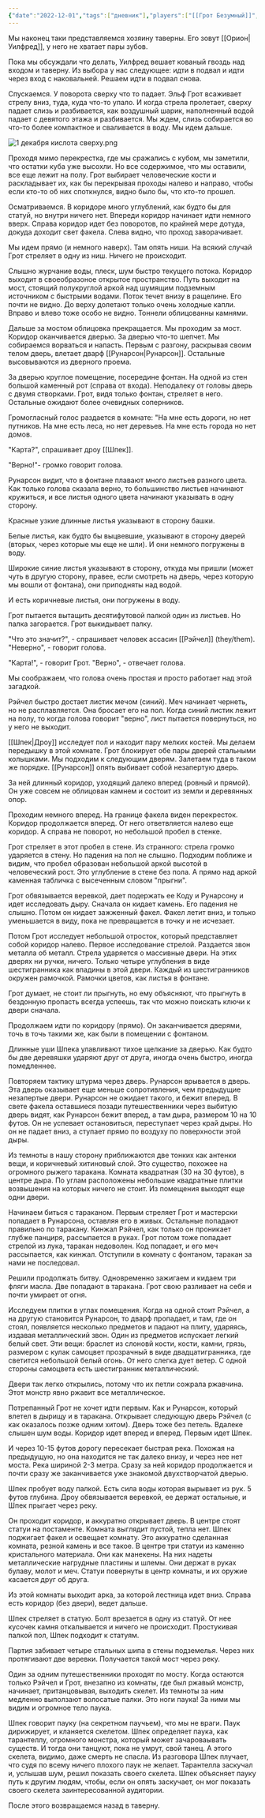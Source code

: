 ```yaml
---
{"date":"2022-12-01","tags":["дневник"],"players":["[[Грот Безумный]]","[[Рунарсон\|Рунарсон]]","[[Шпек\|Шпек]]","[[Рэйчел\|Рэйчел]]"],"campaign":"GG Dungeon","metadated":true,"dg-publish":true,"previous-session":"[[26 ноября 2022]]","next-session":"[[8 декабря 2022]]","permalink":"/1-dekabrya-2022/","dgPassFrontmatter":true}
---
```



Мы наконец таки представляемся хозяину таверны. Его зовут [[Орион\|Уилфред]], у него не хватает пары зубов. 

Пока мы обсуждали что делать, Уилфред вешает кованый гвоздь над входом и таверну. Из выбора у нас следующее: идти в подвал и идти через вход с наковальней. Решаем идти в подвал снова.

Спускаемся. У поворота сверху что то падает. Эльф Грот всаживает стрелу вниз, туда, куда что-то упало. И когда стрела пролетает, сверху падает слизь и разбивается, как воздушный шарик, наполненный водой падает с девятого этажа и разбивается. Мы ждем, слизь собирается во что-то более компактное и сваливается в воду. Мы идем дальше.

![1 декабря кислота сверху.png](/img/user/media/1%20%D0%B4%D0%B5%D0%BA%D0%B0%D0%B1%D1%80%D1%8F%20%D0%BA%D0%B8%D1%81%D0%BB%D0%BE%D1%82%D0%B0%20%D1%81%D0%B2%D0%B5%D1%80%D1%85%D1%83.png)

Проходя мимо перекрестка, где мы сражались с кубом, мы заметили, что остатки куба уже высохли. Но все содержимое, что мы оставили, все еще лежит на полу. Грот выбирает человеческие кости и раскладывает их, как бы перекрывая проходы налево и направо, чтобы если кто-то об них споткнулся, видно было бы, что кто-то прошел.

Осматриваемся. В коридоре много углублений, как будто бы для статуй, но внутри ничего нет. Впереди коридор начинает идти немного вверх. Справа коридор идет без поворотов, по крайней мере дотуда, докуда доходит свет факела. Слева видно, что проход заворачивает.

Мы идем прямо (и немного наверх). Там опять ниши. На всякий случай Грот стреляет в одну из ниш. Ничего не происходит.

Слышно журчание воды, плеск, шум быстро текущего потока. Коридор выходит в своеобразоное открытое пространство. Путь выходит на мост, стоящий полукруглой аркой над шумящим подземным источником с быстрыми водами. Поток течет внизу в ращелине. Его почти не видно. До верху долетают только очень холодные капли. Вправо и влево тоже особо не видно. Тоннели облицованны камнями.

Дальше за мостом облицовка прекращается. Мы проходим за мост. Коридор оканчивается дверью. За дверью что-то шепчет. Мы собираемся ворваться и напасть. Первым с разгону, раскрывая своим телом дверь, влетает дварф [[Рунарсон\|Рунарсон]]. Остальные высовываются из дверного проема. 

За дверью круглое помещение, посередине фонтан. На одной из стен большой каменный рот (справа от входа). Неподалеку от головы дверь с двумя створками. Грот, видя только фонтан, стреляет в него. Остальные ожидают более очевидных соперников.

Громогласный голос раздается в комнате: "На мне есть дороги, но нет путников. На мне есть леса, но нет деревьев. На мне есть города но нет домов.

"Карта?", спрашивает дроу [[Шпек]].

"Верно!"- громко говорит голова.

Рунарсон видит, что в фонтане плавают много листьев разного цвета. Как только голова сказала верно, то большинство листьев начинают кружиться, и все листья одного цвета начинают указывать в одну сторону.

Красные узкие длинные листья указывают в сторону башки.

Белые листья, как будто бы выцвевшие, указывают в сторону дверей (вторых, через которые мы еще не шли). И они немного погружены в воду.

Широкие синие листья указывают в сторону, откуда мы пришли (может чуть в другую сторону, правее, если смотреть на дверь, через которую мы вошли от фонтана), они приподняты над водой.

И есть коричневые листья, они погружены в воду. 

<style> .container {font-family: sans-serif; text-align: center;} .button-wrapper button {z-index: 1;height: 40px; width: 100px; margin: 10px;padding: 5px;} .excalidraw .App-menu_top .buttonList { display: flex;} .excalidraw-wrapper { height: 800px; margin: 50px; position: relative;} :root[dir="ltr"] .excalidraw .layer-ui__wrapper .zen-mode-transition.App-menu_bottom--transition-left {transform: none;} </style><script src="https://cdn.jsdelivr.net/npm/react@17/umd/react.production.min.js"></script><script src="https://cdn.jsdelivr.net/npm/react-dom@17/umd/react-dom.production.min.js"></script><script type="text/javascript" src="https://cdn.jsdelivr.net/npm/@excalidraw/excalidraw@0/dist/excalidraw.production.min.js"></script><div id="комната_с_фонтаном_и_лицомexcalidraw.md1"></div><script>(function(){const InitialData={"type":"excalidraw","version":2,"source":"https://github.com/zsviczian/obsidian-excalidraw-plugin/releases/tag/2.0.20","elements":[{"type":"ellipse","version":219,"versionNonce":1492167325,"isDeleted":false,"id":"8664RiWIOQjkC08qlhVL8","fillStyle":"solid","strokeWidth":2,"strokeStyle":"solid","roughness":1,"opacity":100,"angle":0,"x":-185,"y":-209.71875,"strokeColor":"#1e1e1e","backgroundColor":"transparent","width":292,"height":293,"seed":484390771,"groupIds":[],"frameId":null,"roundness":{"type":2},"boundElements":[],"updated":1703159960779,"link":null,"locked":false},{"type":"freedraw","version":232,"versionNonce":1914711005,"isDeleted":false,"id":"WLknqks968ukRpfBISxRy","fillStyle":"solid","strokeWidth":0.5,"strokeStyle":"solid","roughness":1,"opacity":100,"angle":0,"x":-45,"y":-226.71875,"strokeColor":"#1e1e1e","backgroundColor":"transparent","width":103,"height":39,"seed":1358239923,"groupIds":[],"frameId":null,"roundness":null,"boundElements":[],"updated":1703160135280,"link":null,"locked":false,"points":[[0,0],[-1,0],[-2,0],[-4,0],[-5,0],[-6,0],[-8,0],[-9,0],[-10,0],[-11,0],[-12,0],[-13,0],[-14,0],[-15,0],[-16,0],[-17,0],[-18,0],[-19,0],[-20,0],[-21,0],[-22,0],[-23,0],[-24,0],[-25,0],[-25,1],[-25,2],[-26,2],[-26,3],[-26,4],[-27,5],[-27,6],[-28,6],[-28,7],[-29,7],[-29,9],[-30,10],[-30,11],[-31,12],[-31,13],[-32,14],[-33,15],[-33,17],[-33,18],[-34,19],[-34,20],[-34,21],[-34,22],[-34,23],[-34,24],[-34,25],[-34,26],[-34,27],[-34,28],[-34,30],[-34,31],[-34,32],[-33,32],[-33,33],[-33,34],[-32,34],[-31,35],[-30,35],[-28,36],[-27,36],[-26,36],[-25,37],[-24,37],[-23,38],[-21,38],[-20,38],[-19,38],[-17,38],[-16,38],[-14,38],[-13,38],[-12,38],[-10,38],[-7,38],[-5,38],[-3,38],[-1,38],[0,38],[1,38],[2,38],[3,38],[4,38],[5,38],[6,38],[8,39],[9,39],[10,39],[11,39],[12,39],[14,39],[16,39],[17,39],[18,39],[19,39],[20,39],[21,39],[22,39],[24,39],[25,39],[26,39],[27,39],[28,39],[29,39],[30,39],[31,39],[32,39],[33,39],[35,39],[36,39],[37,39],[38,39],[40,39],[41,39],[42,39],[43,39],[44,39],[45,39],[46,39],[47,39],[48,39],[49,39],[50,39],[51,39],[52,39],[53,39],[54,39],[55,39],[56,39],[57,39],[58,39],[59,39],[60,39],[60,38],[61,37],[62,36],[63,35],[64,34],[65,33],[65,32],[66,31],[66,30],[67,30],[68,28],[68,27],[68,26],[69,26],[69,25],[69,24],[69,23],[69,22],[69,21],[69,20],[69,19],[69,18],[69,17],[69,16],[69,15],[69,14],[68,14],[67,13],[66,12],[66,11],[65,11],[65,10],[63,10],[62,10],[60,9],[59,8],[58,8],[57,8],[56,8],[55,8],[54,8],[53,7],[52,7],[51,7],[50,6],[49,6],[48,6],[47,5],[46,5],[46,4],[44,4],[43,4],[42,4],[41,4],[40,3],[38,3],[37,3],[36,2],[34,1],[32,1],[31,1],[29,0],[28,0],[27,0],[26,0],[25,0],[24,0],[23,0],[22,0],[20,0],[19,0],[18,0],[17,0],[16,0],[15,0],[13,0],[12,0],[11,0],[10,0],[7,0],[6,0],[5,0],[3,0],[2,0],[0,0],[-1,0],[-2,1],[-3,2],[-4,2],[-4,3],[-6,3],[-6,4],[0,0]],"lastCommittedPoint":null,"simulatePressure":true,"pressures":[]},{"type":"freedraw","version":27,"versionNonce":726416691,"isDeleted":false,"id":"lDcz1flAua2KPfhlFpHri","fillStyle":"solid","strokeWidth":0.5,"strokeStyle":"solid","roughness":1,"opacity":100,"angle":0,"x":-29,"y":-224.71875,"strokeColor":"#1e1e1e","backgroundColor":"transparent","width":2,"height":39,"seed":1668815891,"groupIds":[],"frameId":null,"roundness":null,"boundElements":[],"updated":1703160133035,"link":null,"locked":false,"points":[[0,0],[-1,0],[-1,1],[-1,4],[-1,5],[-1,8],[-1,10],[-1,11],[-1,13],[-1,16],[-1,17],[-1,20],[-1,22],[0,23],[1,26],[1,28],[1,29],[1,31],[1,32],[1,34],[1,35],[1,36],[1,38],[1,39],[1,39]],"lastCommittedPoint":null,"simulatePressure":true,"pressures":[]},{"type":"freedraw","version":180,"versionNonce":2123394749,"isDeleted":false,"id":"o09sPKiVKoBI-RekXqayY","fillStyle":"solid","strokeWidth":0.5,"strokeStyle":"solid","roughness":1,"opacity":100,"angle":0,"x":-128,"y":-175.71875,"strokeColor":"#1e1e1e","backgroundColor":"transparent","width":81,"height":96,"seed":1038953043,"groupIds":[],"frameId":null,"roundness":null,"boundElements":[],"updated":1703160129113,"link":null,"locked":false,"points":[[0,0],[1,0],[2,0],[2,-2],[3,-3],[3,-4],[4,-5],[4,-6],[4,-7],[5,-8],[5,-9],[6,-10],[6,-11],[6,-12],[6,-13],[6,-14],[6,-15],[6,-16],[6,-17],[6,-19],[6,-20],[6,-21],[6,-22],[6,-23],[6,-24],[6,-25],[6,-26],[6,-28],[6,-29],[6,-30],[6,-31],[5,-31],[5,-32],[4,-32],[3,-32],[1,-33],[0,-33],[-1,-34],[-3,-34],[-4,-34],[-6,-34],[-8,-34],[-10,-34],[-11,-34],[-12,-34],[-14,-34],[-15,-34],[-16,-34],[-16,-33],[-17,-33],[-18,-33],[-19,-32],[-20,-31],[-22,-30],[-23,-29],[-24,-28],[-26,-27],[-26,-26],[-27,-25],[-28,-25],[-29,-24],[-30,-24],[-31,-23],[-32,-22],[-33,-22],[-33,-21],[-34,-21],[-35,-20],[-36,-20],[-37,-18],[-38,-18],[-38,-17],[-39,-17],[-40,-16],[-41,-15],[-41,-14],[-42,-13],[-43,-12],[-44,-11],[-44,-10],[-45,-9],[-46,-9],[-47,-7],[-49,-6],[-50,-4],[-51,-4],[-52,-3],[-52,-1],[-53,-1],[-54,0],[-55,1],[-55,2],[-57,3],[-57,4],[-58,5],[-60,7],[-61,8],[-61,9],[-62,9],[-62,10],[-64,12],[-64,13],[-66,14],[-67,16],[-67,17],[-68,18],[-68,19],[-68,20],[-69,20],[-69,21],[-70,21],[-70,22],[-70,23],[-70,24],[-71,25],[-71,27],[-71,29],[-72,30],[-72,31],[-72,32],[-72,33],[-73,34],[-74,35],[-74,36],[-74,37],[-74,38],[-74,39],[-74,40],[-75,41],[-75,42],[-75,43],[-75,44],[-75,45],[-75,46],[-75,47],[-75,48],[-75,49],[-75,50],[-75,51],[-73,52],[-73,54],[-72,54],[-72,55],[-71,55],[-71,56],[-70,56],[-69,57],[-68,58],[-67,58],[-65,59],[-64,59],[-63,60],[-62,60],[-61,61],[-60,61],[-58,61],[-58,62],[-57,62],[-55,62],[-54,62],[-53,62],[-52,62],[-51,62],[-50,62],[-49,62],[-48,62],[-47,62],[-46,62],[-45,62],[-44,62],[-43,62],[-42,62],[-42,61],[-41,61],[-40,60],[-39,60],[-38,60],[-38,60]],"lastCommittedPoint":null,"simulatePressure":true,"pressures":[]},{"type":"freedraw","version":199,"versionNonce":262677171,"isDeleted":false,"id":"12O8SFlANIPAUbH9kPlk5","fillStyle":"solid","strokeWidth":0.5,"strokeStyle":"solid","roughness":1,"opacity":100,"angle":0,"x":-193,"y":-50.71875,"strokeColor":"#1e1e1e","backgroundColor":"transparent","width":58,"height":80,"seed":1731740979,"groupIds":[],"frameId":null,"roundness":null,"boundElements":[],"updated":1703160146435,"link":null,"locked":false,"points":[[0,0],[-1,0],[-2,0],[-2,1],[-3,3],[-4,4],[-5,5],[-5,6],[-5,8],[-6,9],[-6,10],[-6,11],[-7,13],[-8,15],[-9,17],[-9,19],[-10,21],[-10,23],[-10,24],[-10,25],[-10,26],[-10,28],[-10,30],[-10,32],[-10,34],[-10,36],[-10,38],[-10,41],[-9,43],[-9,44],[-8,45],[-7,46],[-7,47],[-6,48],[-5,50],[-4,51],[-3,52],[-2,53],[-1,54],[0,55],[1,55],[2,56],[3,57],[4,58],[5,58],[6,59],[7,60],[8,61],[10,62],[11,63],[11,64],[12,65],[14,66],[15,67],[15,68],[16,68],[17,69],[18,69],[18,70],[19,70],[19,71],[20,72],[21,72],[21,73],[22,73],[22,74],[23,74],[23,75],[24,76],[25,76],[25,77],[26,77],[27,78],[28,78],[29,78],[30,79],[31,79],[32,79],[33,80],[34,80],[35,80],[36,80],[37,80],[38,80],[39,80],[40,80],[41,80],[42,79],[43,79],[44,78],[45,78],[46,77],[47,75],[47,74],[48,73],[48,71],[48,70],[48,68],[48,67],[48,65],[48,64],[48,63],[48,62],[48,61],[48,60],[48,59],[48,57],[48,56],[47,55],[47,54],[47,53],[46,51],[45,50],[45,49],[44,48],[44,46],[43,45],[42,44],[41,42],[40,40],[40,39],[40,38],[39,37],[38,36],[38,35],[37,34],[37,33],[37,31],[36,30],[35,28],[35,27],[34,26],[34,25],[33,23],[33,22],[32,21],[31,20],[31,18],[30,18],[30,17],[30,16],[29,15],[28,15],[28,14],[27,14],[27,13],[26,12],[25,11],[24,10],[23,9],[22,9],[21,7],[20,7],[19,7],[18,6],[16,5],[15,5],[14,3],[13,3],[12,3],[11,2],[10,2],[8,2],[8,1],[7,1],[6,1],[5,1],[4,1],[3,1],[2,1],[1,1],[0,1],[0,0]],"lastCommittedPoint":null,"simulatePressure":true,"pressures":[]},{"type":"freedraw","version":51,"versionNonce":1349848669,"isDeleted":false,"id":"w-SCaQEAVHn5ekokvvefD","fillStyle":"solid","strokeWidth":0.5,"strokeStyle":"solid","roughness":1,"opacity":100,"angle":0,"x":-151,"y":-11.71875,"strokeColor":"#1e1e1e","backgroundColor":"transparent","width":37,"height":21,"seed":1912106387,"groupIds":[],"frameId":null,"roundness":null,"boundElements":[],"updated":1703160148265,"link":null,"locked":false,"points":[[0,0],[-1,0],[-2,0],[-4,0],[-8,2],[-9,3],[-11,4],[-13,5],[-14,6],[-15,6],[-16,7],[-18,8],[-20,10],[-22,11],[-23,13],[-25,14],[-26,15],[-26,16],[-28,16],[-29,17],[-30,17],[-32,19],[-34,20],[-36,21],[-37,21],[-37,21]],"lastCommittedPoint":null,"simulatePressure":true,"pressures":[]},{"type":"arrow","version":49,"versionNonce":2075124893,"isDeleted":false,"id":"_fl5ned50x4g8W4z2OFok","fillStyle":"solid","strokeWidth":2,"strokeStyle":"solid","roughness":1,"opacity":100,"angle":0,"x":-60,"y":-78.71875,"strokeColor":"#e03131","backgroundColor":"transparent","width":69,"height":60,"seed":1678414195,"groupIds":[],"frameId":null,"roundness":{"type":2},"boundElements":[],"updated":1703160171366,"link":null,"locked":false,"startBinding":null,"endBinding":null,"lastCommittedPoint":null,"startArrowhead":null,"endArrowhead":"arrow","points":[[0,0],[-69,-60]]},{"type":"arrow","version":40,"versionNonce":999323613,"isDeleted":false,"id":"k-BfrcE8mB2ZTIxbavpfy","fillStyle":"solid","strokeWidth":2,"strokeStyle":"solid","roughness":1,"opacity":100,"angle":0,"x":-12,"y":-87.71875,"strokeColor":"#1971c2","backgroundColor":"transparent","width":40,"height":97,"seed":323553501,"groupIds":[],"frameId":null,"roundness":{"type":2},"boundElements":[],"updated":1703160167207,"link":null,"locked":false,"startBinding":null,"endBinding":null,"lastCommittedPoint":null,"startArrowhead":null,"endArrowhead":"arrow","points":[[0,0],[40,-97]]},{"type":"arrow","version":45,"versionNonce":1602010109,"isDeleted":false,"id":"rUpkvl0p_D_-kDKksbREX","fillStyle":"solid","strokeWidth":2,"strokeStyle":"solid","roughness":1,"opacity":100,"angle":0,"x":-1,"y":-57.71875,"strokeColor":"#f08c00","backgroundColor":"transparent","width":86,"height":18,"seed":1902788915,"groupIds":[],"frameId":null,"roundness":{"type":2},"boundElements":[],"updated":1703160205365,"link":null,"locked":false,"startBinding":{"elementId":"EAsXZGC6Xx2UZQxliEq_F","focus":0.17578267269808243,"gap":1.1560789388870774},"endBinding":null,"lastCommittedPoint":null,"startArrowhead":null,"endArrowhead":"arrow","points":[[0,0],[86,18]]},{"type":"arrow","version":43,"versionNonce":286893885,"isDeleted":false,"id":"PdrB2xQWrajqG-3F4g0oJ","fillStyle":"solid","strokeWidth":2,"strokeStyle":"solid","roughness":1,"opacity":30,"angle":0,"x":-82,"y":-60.71875,"strokeColor":"#1e1e1e","backgroundColor":"transparent","width":66,"height":48,"seed":100852541,"groupIds":[],"frameId":null,"roundness":{"type":2},"boundElements":[],"updated":1703160188918,"link":null,"locked":false,"startBinding":null,"endBinding":null,"lastCommittedPoint":null,"startArrowhead":null,"endArrowhead":"arrow","points":[[0,0],[-66,48]]},{"type":"ellipse","version":88,"versionNonce":1227075891,"isDeleted":false,"id":"EAsXZGC6Xx2UZQxliEq_F","fillStyle":"solid","strokeWidth":2,"strokeStyle":"solid","roughness":1,"opacity":100,"angle":0,"x":-91,"y":-111.71875,"strokeColor":"#1971c2","backgroundColor":"transparent","width":93,"height":76,"seed":1277693331,"groupIds":[],"frameId":null,"roundness":{"type":2},"boundElements":[{"id":"rUpkvl0p_D_-kDKksbREX","type":"arrow"}],"updated":1703160158287,"link":null,"locked":false},{"type":"text","version":82,"versionNonce":718058195,"isDeleted":false,"id":"niMS2Ebn","fillStyle":"solid","strokeWidth":2,"strokeStyle":"solid","roughness":1,"opacity":100,"angle":0,"x":-285.5,"y":-208.21875,"strokeColor":"#1e1e1e","backgroundColor":"transparent","width":83.98799133300781,"height":45,"seed":1861598653,"groupIds":[],"frameId":null,"roundness":null,"boundElements":[],"updated":1708638573535,"link":null,"locked":false,"fontSize":36,"fontFamily":1,"text":"Лицо","rawText":"Лицо","textAlign":"left","verticalAlign":"top","containerId":null,"originalText":"Лицо","lineHeight":1.25,"baseline":31}],"appState":{"theme":"dark","viewBackgroundColor":"#ffffff","currentItemStrokeColor":"#f08c00","currentItemBackgroundColor":"transparent","currentItemFillStyle":"solid","currentItemStrokeWidth":0.5,"currentItemStrokeStyle":"solid","currentItemRoughness":1,"currentItemOpacity":30,"currentItemFontFamily":1,"currentItemFontSize":36,"currentItemTextAlign":"left","currentItemStartArrowhead":null,"currentItemEndArrowhead":"arrow","scrollX":299.2453420538651,"scrollY":344.909378854852,"zoom":{"value":0.9500000000000001},"currentItemRoundness":"round","gridSize":null,"gridColor":{"Bold":"#C9C9C9FF","Regular":"#EDEDEDFF"},"currentStrokeOptions":null,"previousGridSize":null,"frameRendering":{"enabled":true,"clip":true,"name":true,"outline":true}},"files":{}};InitialData.scrollToContent=true;App=()=>{const e=React.useRef(null),t=React.useRef(null),[n,i]=React.useState({width:void 0,height:void 0});return React.useEffect(()=>{i({width:t.current.getBoundingClientRect().width,height:t.current.getBoundingClientRect().height});const e=()=>{i({width:t.current.getBoundingClientRect().width,height:t.current.getBoundingClientRect().height})};return window.addEventListener("resize",e),()=>window.removeEventListener("resize",e)},[t]),React.createElement(React.Fragment,null,React.createElement("div",{className:"excalidraw-wrapper",ref:t},React.createElement(ExcalidrawLib.Excalidraw,{ref:e,width:n.width,height:n.height,initialData:InitialData,viewModeEnabled:!0,zenModeEnabled:!0,gridModeEnabled:!1})))},excalidrawWrapper=document.getElementById("комната_с_фонтаном_и_лицомexcalidraw.md1");ReactDOM.render(React.createElement(App),excalidrawWrapper);})();</script>

Грот пытается вытащить десятифутовой палкой один из листьев. Но палка загорается. Грот выкидывает палку. 

"Что это значит?", - спрашивает человек ассасин [[Рэйчел]] (they/them).
"Неверно", - говорит голова.

"Карта!", - говорит Грот.
"Верно", - отвечает голова.

Мы соображаем, что голова очень простая и просто работает над этой загадкой.

Рэйчел быстро достает листик мечом (синий). Меч начинает чернеть, но не расплавляется. Она бросает его на пол. Когда синий листик лежит на полу, то когда голова говорит "верно", лист пытается повернуться, но у него не выходит.

[[Шпек\|Дроу]] исследует пол и находит пару мелких костей. Мы делаем передышку в этой комнате. Грот блокирует обе пары дверей стальными колышками. Мы подходим к следующим дверям. Залетаем туда в таком же порядке. [[Рунарсон]] опять выбивает собой незапертую дверь.

За ней длинный коридор, уходящий далеко вперед (ровный и прямой). Он уже совсем не облицован камнем и состоит из земли и деревянных опор.

Проходим немного вперед. На границе факела виден перекресток. Коридор продолжается вперед. От него ответвляется налево еще коридор. А справа не поворот, но небольшой пробел в стенке.

Грот стреляет в этот пробел в стене. Из странного: стрела громко ударяется в стену. Но падения на пол не слышно. Подходим поближе и видим, что пробел образован небольшой аркой высотой в человеческий рост. Это углубление в стене без пола. А прямо над аркой каменная табличка с высеченным словом "прыгни".

Грот обвязывается веревкой, дает подержать ее Коду и Рунарсону и идет исследовать дыру. Сначала он кидает камень. Его падения не слышно. Потом он кидает зажженный факел. Факел летит вниз, и только уменьшается в виду, пока не превращается в точку и не исчезает.

Потом Грот исследует небольшой отросток, который представляет собой коридор налево. Первое исследование стрелой. Раздается звон металла об металл. Стрела ударяется о массивные двери. На этих дверях ни ручки, ничего. Только четыре углубления в виде шестигранника как впадины в этой двери. Каждый из шестигранников окружен рамочкой. Рамочки цветов, как листья в фонтане.

Грот думает, не стоит ли прыгнуть, но ему объясняют, что прыгнуть в бездонную пропасть всегда успеешь, так что можно поискать ключи к двери сначала.

Продолжаем идти по коридору (прямо). Он заканчивается дверями, точь в точь такими же, как были в помещении с фонтаном.

Длинные уши Шпека улавливают тихое щелкание за дверью. Как будто бы две деревяшки ударяют друг от друга, иногда очень быстро, иногда помедленнее.

Повторяем тактику штурма через дверь. Рунарсон врывается в дверь. Эта дверь оказывает еще меньше сопротивления, чем предыдущие незапертые двери. Рунарсон не ожидает такого, и бежит вперед. В свете факела оставшиеся позади путешественники через выбитую дверь видят, как Рунарсон бежит вперед, а там дыра, размером 10 на 10 футов. Он не успевает остановиться, переступает через край дыры. Но он не падает вниз, а ступает прямо по воздуху по поверхности этой дыры. 

Из темноты в нашу сторону приближаются две тонких как антенки вещи, и коричневый хитиновый слой. Это существо, похожее на огромного рыжего таракана. Комната квадратная (30 на 30 футов), в центре дыра. По углам расположены небольшие квадратные плитки возвышения на которых ничего не стоит. Из помещения выходят еще одни двери.

Начинаем биться с тараканом. Первым стреляет Грот и мастерски попадает в Рунарсона, оставляя его в живых. Остальные попадают правильно по таракану. Кинжал Рэйчел, как только он проникает глубже панциря, рассыпается в руках. Грот потом тоже попадает стрелой из лука, таракан недоволен. Код попадает, и его меч рассыпается, как кинжал. Отступили в комнату с фонтаном, таракан за нами не последовал. 

Решили продолжать битву. Одновременно зажигаем и кидаем три фляги масла. Две попадают в таракана. Грот свою разливает на себя и почти умирает от огня.

Исследуем плитки в углах помещения. Когда на одной стоит Рэйчел, а на другую становится Рунарсон, то дварф пропадает, и там, где он стоял, появляется несколько предметов и падают на плиту, ударяясь, издавая металлический звон. Один из предметов испускает легкий белый свет. Эти вещи: браслет из слоновй кости, кости, камни, грязь, размером с кулак самоцвет прозрачный в виде двадцатигранника, где светится небольшой белый огонь. От него слегка дует ветер. С одной стороны самоцвета есть шестигранник металлический.

Двери так легко открылись, потому что их петли сожрала ржавчина. Этот монстр явно ржавит все металлическое.

Потрепанный Грот не хочет идти первым. Как и Рунарсон, который влетел в дырищу и в таракана. Открывает следующую дверь Рэйчел (с как оказалось позже одним хитом). Дверь тоже без петель. Вдалеке слышен шум воды. Коридор идет вперед и вперед. Первым идет Шпек.

И через 10-15 футов дорогу пересекает быстрая река. Похожая на предыдущую, но она находится не так далеко внизу, и через нее нет моста. Река шириной 2-3 метра. Сразу за ней коридор продолжается и почти сразу же заканчивается уже знакомой двухстворчатой дверью.

Шпек пробует воду палкой. Есть сила воды которая вырывает из рук. 5 футов глубина. Дроу обвязывается веревкой, ее держат остальные, и Шпек прыгает через реку.

Он проходит коридор, и аккуратно открывает дверь. В центре стоят статуи на постаменте. Комната выглядит пустой, тепла нет. Шпек поджигает факел и освещает комнату. Это аккуратно сделанная комната, резной камень и все такое. В центре три статуи из каменно кристального материала. Они как манекены. На них надеты металлические нагрудные пластины и шлемы. Они держат в руках булаву, молот и меч. Статуи повернуты в центр комнаты, и их оружие касается друг об друга. 

Из этой комнаты выходит арка, за которой лестница идет вниз. Справа есть коридор (без двери), ведет дальше.

Шпек стреляет в статую. Болт врезается в одну из статуй. От нее кусочек камня откалывается и ничего не происходит. Простукивая палкой пол, Шпек подходит к статуям.

Партия забивает четыре стальных шипа в стены подземелья. Через них протягивают две веревки. Получается такой мост через реку.

Один за одним путешественники проходят по мосту. Когда остаются только Рэйчел и Грот, внезапно из комнаты, где был ржавый монстр, начинает, пританцовывая, выходить скелет. Из темноты за ним медленно выползают волосатые палки. Это ноги паука! За ними мы видим и огромное тело паука.

Шпек говорит пауку (на секретном паучьем), что мы не враги. Паук дирижирует, и кланяется скелетом. 
Шпек определяет паука, как тарантеллу, огромного монстра, который может зачароваывать существ. И тогда они танцуют, пока не умрут, свой танец. А этого скелета, видимо, даже смерть не спасла. Из разговора Шпек плучает, что судя по всему ничего плохого паук не желает. Тарантелла заскучал и, услышав шум, решил показать своего скелета. Шпек объясняет пауку путь к другим людям, чтобы, если он опять заскучает, он мог показать своего скелета заинтересованной аудитории.

После этого возвращаемся назад в таверну.
